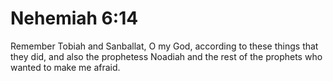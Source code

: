 # Nehemiah 6:14

Remember Tobiah and Sanballat, O my God, according to these things that they did, and also the prophetess Noadiah and the rest of the prophets who wanted to make me afraid.
